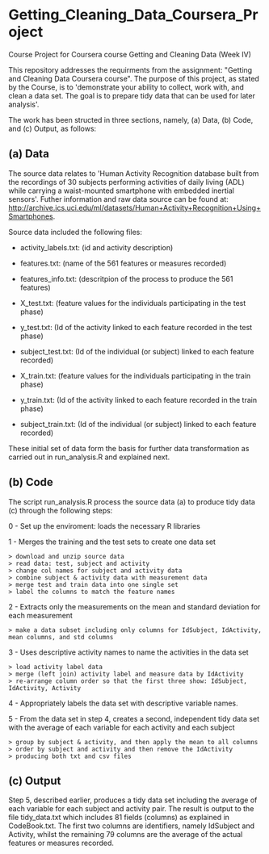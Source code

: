 # Getting_Cleaning_Data_Coursera_Project
Course Project for Coursera course Getting and Cleaning Data (Week IV)


This repository addresses the requirments from the assignment: "Getting and Cleaning Data Coursera course". The purpose of this project, as stated by the Course, is to 'demonstrate your ability to collect, work with, and clean a data set. The goal is to prepare tidy data that can be used for later analysis'.

The work has been structed in three sections, namely, (a) Data, (b) Code, and (c) Output, as follows:

## (a) Data

The source data relates to 'Human Activity Recognition database built from the recordings of 30 subjects performing activities of daily living (ADL) while carrying a waist-mounted smartphone with embedded inertial sensors'. Futher information and raw data source can be found at: http://archive.ics.uci.edu/ml/datasets/Human+Activity+Recognition+Using+Smartphones.

Source data included the following files:

- activity_labels.txt: (id and activity description)
- features.txt: (name of the 561 features or measures recorded)
- features_info.txt: (descritpion of the process to produce the 561 features)

- X_test.txt: (feature values for the individuals participating in the test phase)
- y_test.txt: (Id of the activity linked to each feature recorded in the test phase)
- subject_test.txt: (Id of the individual (or subject) linked to each feature recorded)
- X_train.txt: (feature values for the individuals participating in the train phase)
- y_train.txt: (Id of the activity linked to each feature recorded in the train phase)
- subject_train.txt: (Id of the individual (or subject) linked to each feature recorded)

These initial set of data form the basis for further data transformation as carried out in run_analysis.R and explained next.

## (b) Code

The script run_analysis.R process the source data (a) to produce tidy data (c) through the following steps:

0 - Set up the enviroment: loads the necessary R libraries

1 - Merges the training and the test sets to create one data set

	> download and unzip source data
	> read data: test, subject and activity
	> change col names for subject and activity data
	> combine subject & activity data with measurement data
	> merge test and train data into one single set
	> label the columns to match the feature names

2 - Extracts only the measurements on the mean and standard deviation for each measurement
	
	> make a data subset including only columns for IdSubject, IdActivity, mean columns, and std columns

3 - Uses descriptive activity names to name the activities in the data set
	
	> load activity label data
	> merge (left join) activity label and measure data by IdActivity
	> re-arrange column order so that the first three show: IdSubject, IdActivity, Activity

4 - Appropriately labels the data set with descriptive variable names.

5 - From the data set in step 4, creates a second, independent tidy data set with the average of each variable for each activity and each subject
	
	> group by subject & activity, and then apply the mean to all columns
	> order by subject and activity and then remove the IdActivity
	> producing both txt and csv files

## (c) Output

Step 5, described earlier, produces a tidy data set including the average of each variable for each subject and activity pair. The result is output to the file tidy_data.txt which includes 81 fields (columns) as explained in CodeBook.txt. The first two columns are identifiers, namely IdSubject and Activity, whilst the remaining 79 columns are the average of the actual features or measures recorded.
